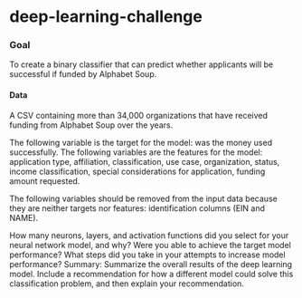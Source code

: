 # deep-learning-challenge
### Goal
To create a binary classifier that can predict whether applicants will be successful if funded by Alphabet Soup.
#### Data
A CSV containing more than 34,000 organizations that have received funding from Alphabet Soup over the years.

The following variable is the target for the model: was the money used successfully.
The following variables are the features for the model: application type, affiliation, classification, use case, organization, status, income classification, special considerations for application, funding amount requested.

The following variables should be removed from the input data because they are neither targets nor features: identification columns (EIN and NAME).


How many neurons, layers, and activation functions did you select for your neural network model, and why?
Were you able to achieve the target model performance?
What steps did you take in your attempts to increase model performance?
Summary: Summarize the overall results of the deep learning model. Include a recommendation for how a different model could solve this classification problem, and then explain your recommendation.